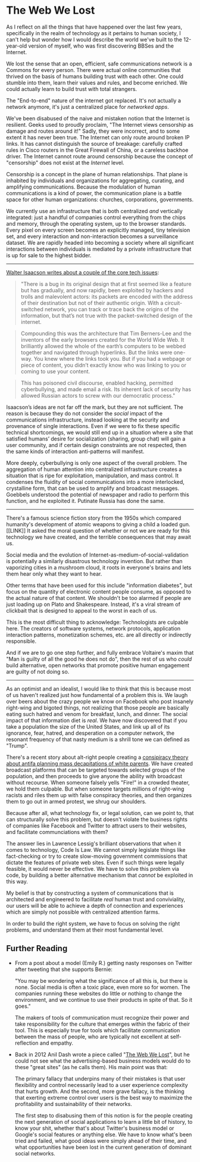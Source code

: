 # The Web We Lost

As I reflect on all the things that have happened over the last few years, specifically in the realm of technology as it pertains to human society, I can't help but wonder how I would describe the world we've built to the 12-year-old version of myself, who was first discovering BBSes and the Internet.

We lost the sense that an open, efficient, safe communications network is a Commons for every person.  There were actual online communities that thrived on the basis of humans building trust with each other.  One could stumble into them, learn their values and rules, and become enriched.  We could actually learn to build trust with total strangers.

The "End-to-end" nature of the internet got replaced.  It's not actually a network anymore, it's just a centralized place for *networked apps*.

We've been disabused of the naive and mistaken notion that the Internet is resilient.  Geeks used to proudly proclaim, "The Internet views censorship as damage and routes around it!"  Sadly, they were incorrect, and to some extent it has never been true.  The Internet can only route around broken IP links.  It has cannot distinguish the source of breakage: carefully crafted rules in Cisco routers in the Great Firewall of China, or a careless backhoe driver.  The Internet cannot route around censorship because the concept of "censorship" does not exist at the *Internet* level. 

  Censorship is a concept in the plane of human relationships.  That plane is inhabited by individuals and organizations for aggregating, curating, and amplifying communications.  Because the modulation of human communications is a kind of power, the communication plane is a battle space for other human organizations: churches, corporations, governments.

  We currently use an infrastructure that is both centralized *and* vertically integrated: just a handful of companies control everything from the chips and memory, through the operating system, up to the browser standards.  Every pixel on every screen becomes an explicitly managed, tiny television set, and every interaction and non-interaction becomes a surveillance dataset.  We are rapidly headed into becoming a society where all significant interactions between individuals is mediated by a private infrastructure that is up for sale to the highest bidder.

-----

[Walter Isaacson writes about a couple of the core tech issues](https://www.linkedin.com/pulse/internet-broken-starting-from-scratch-heres-how-id-fix-isaacson): 

> "There is a bug in its original design that at first seemed like a feature but has gradually, and now rapidly, been exploited by hackers and trolls and malevolent actors: its packets are encoded with the address of their destination but not of their authentic origin. With a circuit-switched network, you can track or trace back the origins of the information, but that’s not true with the packet-switched design of the internet.

> Compounding this was the architecture that Tim Berners-Lee and the inventors of the early browsers created for the World Wide Web. It brilliantly allowed the whole of the earth’s computers to be webbed together and navigated through hyperlinks. But the links were one-way. You knew where the links took you. But if you had a webpage or piece of content, you didn’t exactly know who was linking to you or coming to use your content.

> This has poisoned civil discourse, enabled hacking, permitted cyberbullying, and made email a risk. Its inherent lack of security has allowed Russian actors to screw with our democratic process."

Isaacson’s ideas are not far off the mark, but they are not sufficient.  The reason is because they do not consider the *social* impact of the communications infrastructure, instead looking at the security and provenance of single interactions.  Even if we were to fix these specific technical shortcomings, we would still end up in a situation where a site that satisfied humans’ desire for socialization (sharing, group chat) will gain a user community, and if certain design constraints are not respected, then the same kinds of interaction anti-patterns will manifest.

More deeply, cyberbullying is only one aspect of the overall problem.  The aggregation of human attention into centralized infrastructure creates a situation that is ripe for exploitation, manipulation, and mass control.  It condenses the fluidity of social communications into a more interlocked, crystalline form, that can be used to amplify and broadcast messages.  Goebbels understood the potential of newspaper and radio to perform this function, and he exploited it.  Putinate Russia has done the same.

------

There's a famous science fiction story from the 1950s which compared humanity's development of atomic weapons to giving a child a loaded gun. [[LINK]]  It asked the moral question of whether or not we are ready for this technology we have created, and the terrible consequences that may await us.

Social media and the evolution of Internet-as-medium-of-social-validation is potentially a similarly disastrous technology invention.  But rather than vaporizing cities in a mushroom cloud, it roots in everyone's brains and lets them hear only what they want to hear.

Other terms that have been used for this include "information diabetes", but focus on the quantity of electronic content people consume, as opposed to the actual nature of that content.  We shouldn't be too alarmed if people are just loading up on Plato and Shakespeare.  Instead, it's a viral stream of clickbait that is designed to appeal to the worst in each of us.

This is the most difficult thing to acknowledge: Technologists are culpable here.  The creators of software systems, network protocols, application interaction patterns, monetization schemes, etc. are all directly or indirectly responsible.

And if we are to go one step further, and fully embrace Voltaire's maxim that "Man is guilty of all the good he does not do", then the rest of us who *could* build alternative, open networks that promote positive human engagement are guilty of not doing so.

-----

As an optimist and an idealist, I would like to think that this is because most of us haven't realized just how fundamental of a problem this is.  We laugh over beers about the crazy people we know on Facebook who post insanely right-wing and bigoted things, not realizing that those people are basically eating such hatred and venom for breakfast, lunch, and dinner.  The social impact of that information diet is *real*.  We have now discovered that if you take a population the size of the United States, and link up all of its ignorance, fear, hatred, and desperation on a computer network, the resonant frequency of that nasty medium is a shrill tone we can defined as "Trump".

There's a recent story about alt-right people creating a [consipiracy theory about antifa planning mass decapitations of white parents](https://www.bloomberg.com/features/2016-baltimore-secret-surveillance/).  We have created broadcast platforms that can be targeted towards selected groups of the population, and then proceeds to give anyone the ability with broadcast without recourse.  When someone falsely yells "Fire!" in a crowded theater, we hold them culpable.  But when someone targets millions of right-wing racists and riles them up with false conspiracy theories, and then organizes them to go out in armed protest, we shrug our shoulders.

Because after all, what technology fix, or legal solution, can we point to, that can structurally solve this problem, but doesn't violate the business rights of companies like Facebook and Twitter to attract users to their websites, and facilitate communciations with them?

The answer lies in Lawrence Lessig's brilliant observations that when it comes to technology, Code Is Law.  We cannot simply legislate things like fact-checking or try to create slow-moving government commissions that dictate the features of private web sites.  Even if such things were legally feasible, it would never be effective.  We have to solve this problem via code, by building a better alternative mechanism that *cannot* be exploited in this way.

My belief is that by constructing a system of communications that is architected and engineered to facilitate *real* human trust and conviviality, our users will be able to achieve a depth of connection and experiences which are simply not possible with centralized attention farms.

In order to build the right system, we have to focus on solving the right problems, and understand them at their most fundamental level.


Further Reading
---------------

* From a post about a model (Emily R.) getting nasty responses on Twitter after tweeting that she supports Bernie:

  "You may be wondering what the significance of all this is, but there is none. Social media is often a toxic place, even more so for women. The companies running these websites do little or nothing to change the environment, and we continue to use their products in spite of that. So it goes."

  The makers of tools of communication must recognize their power and take responsibility for the culture that emerges within the fabric of their tool.  This is especially true for tools which facilitate communication between the mass of people, who are typically not excellent at self-reflection and empathy.


 * Back in 2012 Anil Dash wrote a piece called "[The Web We Lost](http://anildash.com/2012/12/the-web-we-lost.html)", but he could not see what the advertising-based business models would do to these "great sites" (as he calls them).  His main point was that:

   The primary fallacy that underpins many of their mistakes is that user flexibility and control necessarily lead to a user experience complexity that hurts growth. And the second, more grave fallacy, is the thinking that exerting extreme control over users is the best way to maximize the profitability and sustainability of their networks.

   The first step to disabusing them of this notion is for the people creating the next generation of social applications to learn a little bit of history, to know your shit, whether that's about Twitter's business model or Google's social features or anything else. We have to know what's been tried and failed, what good ideas were simply ahead of their time, and what opportunities have been lost in the current generation of dominant social networks.




